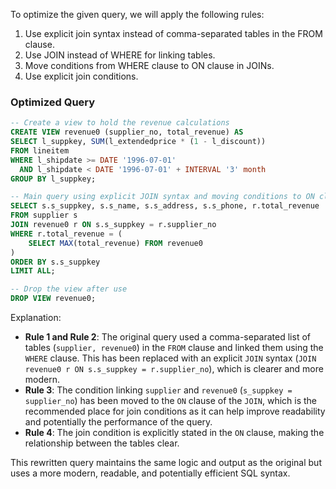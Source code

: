To optimize the given query, we will apply the following rules:

1. Use explicit join syntax instead of comma-separated tables in the FROM clause.
2. Use JOIN instead of WHERE for linking tables.
3. Move conditions from WHERE clause to ON clause in JOINs.
4. Use explicit join conditions.

### Optimized Query

```sql
-- Create a view to hold the revenue calculations
CREATE VIEW revenue0 (supplier_no, total_revenue) AS 
SELECT l_suppkey, SUM(l_extendedprice * (1 - l_discount))
FROM lineitem
WHERE l_shipdate >= DATE '1996-07-01' 
  AND l_shipdate < DATE '1996-07-01' + INTERVAL '3' month
GROUP BY l_suppkey;

-- Main query using explicit JOIN syntax and moving conditions to ON clause
SELECT s.s_suppkey, s.s_name, s.s_address, s.s_phone, r.total_revenue
FROM supplier s
JOIN revenue0 r ON s.s_suppkey = r.supplier_no
WHERE r.total_revenue = (
    SELECT MAX(total_revenue) FROM revenue0
)
ORDER BY s.s_suppkey
LIMIT ALL;

-- Drop the view after use
DROP VIEW revenue0;
```

Explanation:
- **Rule 1 and Rule 2**: The original query used a comma-separated list of tables (`supplier, revenue0`) in the `FROM` clause and linked them using the `WHERE` clause. This has been replaced with an explicit `JOIN` syntax (`JOIN revenue0 r ON s.s_suppkey = r.supplier_no`), which is clearer and more modern.
- **Rule 3**: The condition linking `supplier` and `revenue0` (`s_suppkey = supplier_no`) has been moved to the `ON` clause of the `JOIN`, which is the recommended place for join conditions as it can help improve readability and potentially the performance of the query.
- **Rule 4**: The join condition is explicitly stated in the `ON` clause, making the relationship between the tables clear.

This rewritten query maintains the same logic and output as the original but uses a more modern, readable, and potentially efficient SQL syntax.